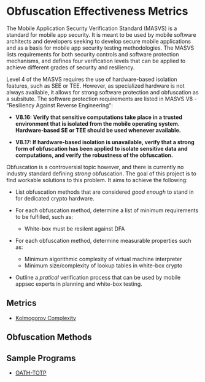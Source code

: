# Obfuscation Effectiveness Metrics

The Mobile Application Security Verification Standard (MASVS) is a standard for mobile app security. It is meant to be used by mobile software architects and developers seeking to develop secure mobile applications and as a basis for mobile app security testing methodologies. The MASVS lists requirements for both security controls and software protection mechanisms, and defines four verification levels that can be applied to achieve different grades of security and resiliency.

Level 4 of the MASVS requires the use of hardware-based isolation features, such as SEE or TEE. However, as specialized hardware is not always available, it allows for strong software protection and obfuscation as a subsitute. The software protection requirements are listed in MASVS V8 - "Resiliency Against Reverse Engineering":

- **V8.16: Verify that sensitive computations take place in a trusted environment that is isolated from the mobile operating system. Hardware-based SE or TEE should be used whenever available.**

- **V8.17: If hardware-based isolation is unavailable, verify that a strong form of obfuscation has been applied to isolate sensitive data and computations, and verify the robustness of the obfuscation.**

Obfuscation is a controversial topic however, and there is currently no industry standard defining *strong* obfuscation. The goal of this project is to find workable solutions to this problem. It aims to achieve the following:

* List obfuscation methods that are considered *good enough* to stand in for dedicated crypto hardware.

* For each obfuscation method, determine a list of minimum requirements to be fulfilled, such as:

	* White-box must be resilent against DFA

* For each obfuscation method, determine measurable properties such as:

	* Minimum algorithmic complexity of virtual machine interpreter
	* Minimum size/complexity of lookup tables in white-box crypto

* Outline a *pratical* verification process that can be used by mobile appsec experts in planning and white-box testing.

## Metrics
- [Kolmogorov Complexity](https://github.com/b-mueller/obfuscation-metrics/blob/master/01_kolmogorov_complexity.md)

## Obfuscation Methods

## Sample Programs

- [OATH-TOTP](https://github.com/b-mueller/obfuscation-metrics/tree/master/testprograms/oath-totp)



